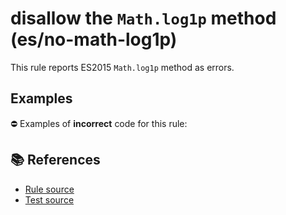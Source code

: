 # disallow the `Math.log1p` method (es/no-math-log1p)

This rule reports ES2015 `Math.log1p` method as errors.

## Examples

⛔ Examples of **incorrect** code for this rule:

<eslint-playground type="bad" code="/*eslint es/no-math-log1p: error */
const n = Math.log1p(value)
" />

## 📚 References

- [Rule source](https://github.com/mysticatea/eslint-plugin-es/blob/v2.0.0/lib/rules/no-math-log1p.js)
- [Test source](https://github.com/mysticatea/eslint-plugin-es/blob/v2.0.0/tests/lib/rules/no-math-log1p.js)
